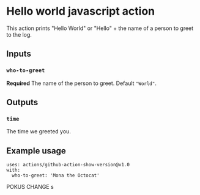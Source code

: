 # Hello world javascript action

This action prints "Hello World" or "Hello" + the name of a person to greet to the log.

## Inputs

### `who-to-greet`

**Required** The name of the person to greet. Default `"World"`.

## Outputs

### `time`

The time we greeted you.

## Example usage 

```
uses: actions/github-action-show-version@v1.0
with:
  who-to-greet: 'Mona the Octocat'
```

POKUS CHANGE  s